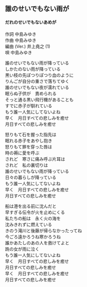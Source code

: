 ## 誰のせいでもない雨が
#### だれのせいでもないあめが


作詞      中島みゆき  
作曲      中島みゆき  
編曲 (Ver.)  井上堯之 (1)  
唄      中島みゆき  


誰のせいでもない雨が降っている  
しかたのない雨が降っている  
黒い枝の先ぽつりぽつり血のように  
りんごが自分の重さで落ちてゆく  
誰のせいでもない夜が濡れている  
眠らぬ子供が　責められる  
そっと通る黒い飛行機があることも  
すでに赤子が馴れている  
もう誰一人気にしてないよね  
早く　月日すべての悲しみを癒せ  
月日すべての悲しみを癒せ  
  
怒りもて石を握った指先は  
眠れる赤子をあやし抱き  
怒りもて罪を穿った唇は  
時の褥に愛を呼ぶ  
されど　寒さに痛み呼ぶ片耳は  
されど　私の裏切りは  
誰のせいでもない雨が降っている  
日々の暮らしが降っている  
もう誰一人気にしてないよね  
早く　月日すべての悲しみを癒せ  
月日すべての悲しみを癒せ  
  
船は港を出る前に沈んだと  
早すぎる伝令が火を止めにくる  
私たちの船は　永く火の海を  
沈みきれずに燃えている  
きのう滝川と後藤が帰らなかったってね  
今ごろ遠かろうね寒かろうね  
誰かあたしのあの人を救けてよと  
跣の女が雨に泣く  
もう誰一人気にしてないよね  
早く　月日すべての悲しみを癒せ  
月日すべての悲しみを癒せ  
早く　月日すべての悲しみを癒せ  
月日すべての悲しみを癒せ  